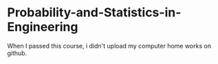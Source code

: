 # Probability-and-Statistics-in-Engineering
When I passed this course, i didn't upload my computer home works on github.
